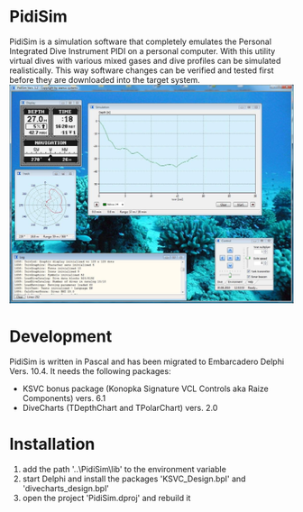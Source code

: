# PidiSim

PidiSim is a simulation software that completely emulates the Personal Integrated Dive Instrument PIDI on a personal computer. With this utility virtual dives with various mixed gases and dive profiles can be simulated realistically. This way software changes can be verified and tested first before they are downloaded into the target system.
![PidiSim](https://github.com/seanussystems/PidiSim/blob/main/Docu/PidiSim.jpg)

# Development

PidiSim is written in Pascal and has been migrated to Embarcadero Delphi Vers. 10.4.
It needs the following packages:
* KSVC bonus package (Konopka Signature VCL Controls aka Raize Components) vers. 6.1
* DiveCharts (TDepthChart and TPolarChart) vers. 2.0

# Installation

1. add the path '..\PidiSim\lib' to the environment variable
2. start Delphi and install the packages 'KSVC_Design.bpl' and 'divecharts_design.bpl'
3. open the project 'PidiSim.dproj' and rebuild it 
